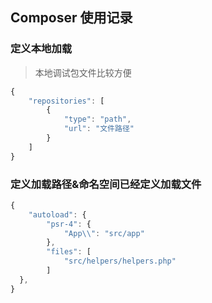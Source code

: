 Composer 使用记录
-----------------

### 定义本地加载
>本地调试包文件比较方便
```js
{
    "repositories": [
        {
            "type": "path",
            "url": "文件路径"
        }
    ]
}
```

### 定义加载路径&命名空间已经定义加载文件
```js
{
    "autoload": {
        "psr-4": {
            "App\\": "src/app"
        },
        "files": [
            "src/helpers/helpers.php"
        ]
  },
}
```
